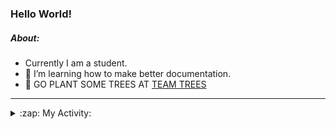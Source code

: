 ### Hello World!

##### About:
- Currently I am a student.
- 🌱 I’m learning how to make better documentation.
- 🌱 GO PLANT SOME TREES AT [TEAM TREES](https://teamtrees.org/)

---
<details>
  <summary>:zap: My Activity:</summary>
  
<!--START_SECTION:waka-->
![Code Time](http://img.shields.io/badge/Code%20Time-1%2C218%20hrs%2039%20mins-blue)

**I'm a Night 🦉** 

```text
🌞 Morning                1931 commits        ███░░░░░░░░░░░░░░░░░░░░░░   10.17 % 
🌆 Daytime                6420 commits        ████████░░░░░░░░░░░░░░░░░   33.83 % 
🌃 Evening                5454 commits        ███████░░░░░░░░░░░░░░░░░░   28.74 % 
🌙 Night                  5174 commits        ███████░░░░░░░░░░░░░░░░░░   27.26 % 
```
📅 **I'm Most Productive on Wednesday** 

```text
Monday                   2652 commits        ███░░░░░░░░░░░░░░░░░░░░░░   13.97 % 
Tuesday                  2601 commits        ███░░░░░░░░░░░░░░░░░░░░░░   13.70 % 
Wednesday                4448 commits        ██████░░░░░░░░░░░░░░░░░░░   23.44 % 
Thursday                 2479 commits        ███░░░░░░░░░░░░░░░░░░░░░░   13.06 % 
Friday                   2003 commits        ███░░░░░░░░░░░░░░░░░░░░░░   10.55 % 
Saturday                 1641 commits        ██░░░░░░░░░░░░░░░░░░░░░░░   08.65 % 
Sunday                   3155 commits        ████░░░░░░░░░░░░░░░░░░░░░   16.62 % 
```


📊 **This Week I Spent My Time On** 

```text
🔥 Editors: 
VS Code                  12 hrs 51 mins      ██████████████████████░░░   86.57 % 
Android Studio           1 hr 52 mins        ███░░░░░░░░░░░░░░░░░░░░░░   12.64 % 
IntelliJ                 7 mins              ░░░░░░░░░░░░░░░░░░░░░░░░░   00.79 % 

🐱‍💻 Projects: 
chacha-chaudhary-web     5 hrs 46 mins       ██████████░░░░░░░░░░░░░░░   38.84 % 
dev-pro-tips-bot         2 hrs 40 mins       █████░░░░░░░░░░░░░░░░░░░░   18.01 % 
py-series                1 hr 33 mins        ███░░░░░░░░░░░░░░░░░░░░░░   10.48 % 
namami-gange-chatbot     1 hr 27 mins        ██░░░░░░░░░░░░░░░░░░░░░░░   09.84 % 
weLoveHacktoberfest      1 hr 23 mins        ██░░░░░░░░░░░░░░░░░░░░░░░   09.40 % 
```


 Last Updated on 03/10/2023 01:32:04 UTC
<!--END_SECTION:waka-->
</details>
